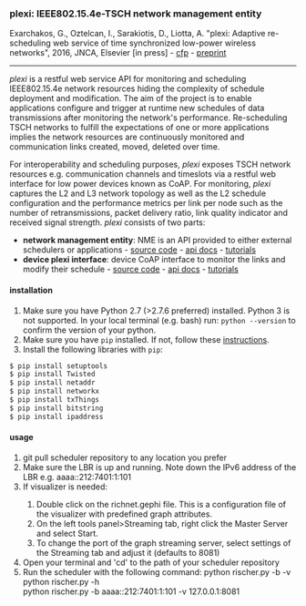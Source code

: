 ### __plexi__: IEEE802.15.4e-TSCH network management entity

Exarchakos, G., Oztelcan, I., Sarakiotis, D., Liotta, A. "plexi: Adaptive re-scheduling web service of time synchronized low-power wireless networks", 2016, JNCA, Elsevier [in press]  - [cfp](http://www.journals.elsevier.com/journal-of-network-and-computer-applications/call-for-papers/special-issue-on-engineering-future-interoperable-and-open-i) - [preprint](https://george.autonomic-networks.ele.tue.nl/files/plexi.jnca.elsevier.camera.pdf)
***
_plexi_ is a restful web service API for monitoring and scheduling IEEE802.15.4e network resources hiding the complexity of schedule deployment and modification. The aim of the project is to enable applications configure and trigger at runtime new schedules of data transmissions after monitoring the network's performance. Re-scheduling TSCH networks to fulfill the expectations of one or more applications implies the network resources are continuously monitored and communication links created, moved, deleted over time.

For interoperability and scheduling purposes, _plexi_ exposes TSCH network resources e.g. communication channels and timeslots via a restful web interface for low power devices known as CoAP. For monitoring, _plexi_ captures the L2 and L3 network topology as well as the L2 schedule configuration and the performance metrics per link per node such as the number of retransmissions, packet delivery ratio, link quality indicator and received signal strength. _plexi_ consists of two parts:

* **network management entity**: NME is an API provided to either external schedulers or applications - [source code](https://github.com/gexarchakos/plexi) - [api docs](https://george.autonomic-networks.ele.tue.nl/api/plexi/nme") - [tutorials](#)
* **device plexi interface**: device CoAP interface to monitor the links and modify their schedule -  [source code](https://github.com/gexarchakos/contiki/tree/plexi/apps/plexi) - [api docs](https://george.autonomic-networks.ele.tue.nl/api/plexi/node/contiki) - [tutorials](#)

#### installation

1. Make sure you have Python 2.7 (>2.7.6 preferred) installed. Python 3 is not supported. In your local terminal (e.g. bash) run: ```python --version``` to confirm the version of your python.
2. Make sure you have ```pip``` installed. If not, follow these [instructions](https://pip.pypa.io/en/stable/installing/).
3. Install the following libraries with ```pip```:
```Bash
$ pip install setuptools
$ pip install Twisted
$ pip install netaddr
$ pip install networkx
$ pip install txThings
$ pip install bitstring
$ pip install ipaddress
```

#### usage

<ol>
<li>git pull scheduler repository to any location you prefer</li>
<li>Make sure the LBR is up and running. Note down the IPv6 address of the LBR e.g. aaaa::212:7401:1:101</li>
<li>If visualizer is needed:</li>
<ol>
<li>Double click on the richnet.gephi file. This is a configuration file of the visualizer with predefined graph attributes.</li>
<li>On the left tools panel>Streaming tab, right click the Master Server and select Start.</li>
<li>To change the port of the graph streaming server, select settings of the Streaming tab and adjust it (defaults to 8081)</li>
</ol>
<li>Open your terminal and 'cd' to the path of your scheduler repository</li>
<li>Run the scheduler with the following command: python rischer.py -b <IPv6 address of LBR> -v <IPv4:port of visualizer> <br/>
python rischer.py -h <br/>
python rischer.py -b aaaa::212:7401:1:101 -v 127.0.0.1:8081</li>
</ol>
